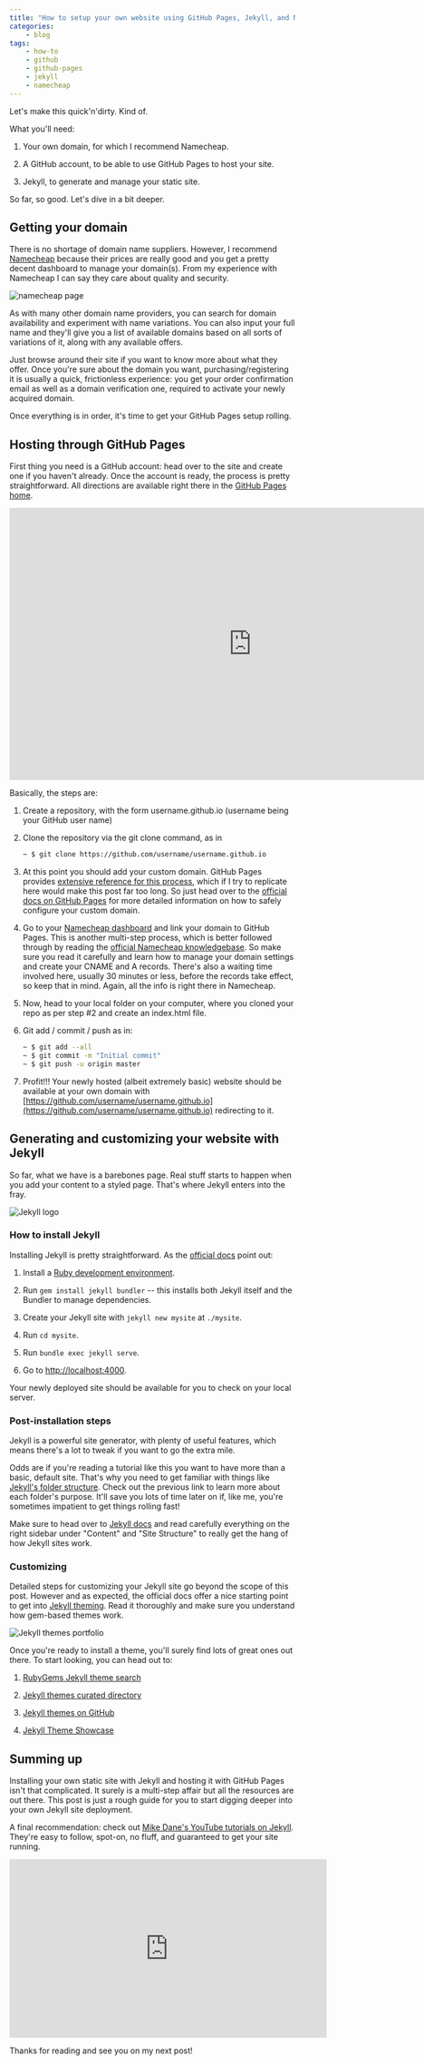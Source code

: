 ```yaml
---
title: "How to setup your own website using GitHub Pages, Jekyll, and Namecheap"
categories:
    - blog
tags:
    - how-to
    - github
    - github-pages
    - jekyll
    - namecheap
---
```

Let's make this quick'n'dirty. Kind of.

What you'll need:

1. Your own domain, for which I recommend Namecheap.

2. A GitHub account, to be able to use GitHub Pages to host your site.

3. Jekyll, to generate and manage your static site.

So far, so good. Let's dive in a bit deeper.

## Getting your domain

There is no shortage of domain name suppliers. However, I recommend [Namecheap](https://www.namecheap.com/) because their prices are really good and you get a pretty decent dashboard to manage your domain(s). From my experience with Namecheap I can say they care about quality and security.

![namecheap page](/assets/images/posts/Namecheap.png)

As with many other domain name providers, you can search for domain availability and experiment with name variations. You can also input your full name and they'll give you a list of available domains based on all sorts of variations of it, along with any available offers.

Just browse around their site if you want to know more about what they offer. Once you're sure about the domain you want, purchasing/registering it is usually a quick, frictionless experience: you get your order confirmation email as well as a domain verification one, required to activate your newly acquired domain.

Once everything is in order, it's time to get your GitHub Pages setup rolling.

## Hosting through GitHub Pages

First thing you need is a GitHub account: head over to the site and create one if you haven't already. Once the account is ready, the process is pretty straightforward. All directions are available right there in the [GitHub Pages home](https://pages.github.com/).

<iframe width="853" height="480" src="https://www.youtube.com/embed/2MsN8gpT6jY" frameborder="0" allow="accelerometer; autoplay; encrypted-media; gyroscope; picture-in-picture" allowfullscreen></iframe>

Basically, the steps are:

1. Create a repository, with the form username.github.io (username being your GitHub user name)

2. Clone the repository via the git clone command, as in

    ```bash
    ~ $ git clone https://github.com/username/username.github.io
    ```

3. At this point you should add your custom domain. GitHub Pages provides [extensive reference for this process](https://help.github.com/en/articles/using-a-custom-domain-with-github-pages), which if I try to replicate here would make this post far too long. So just head over to the [official docs on GitHub Pages](https://help.github.com/en/categories/github-pages-basics) for more detailed information on how to safely configure your custom domain.

4. Go to your [Namecheap dashboard](https://ap.www.namecheap.com/) and link your domain to GitHub Pages. This is another multi-step process, which is better followed through by reading the [official Namecheap knowledgebase](https://www.namecheap.com/support/knowledgebase/). So make sure you read it carefully and learn how to manage your domain settings and create your CNAME and A records. There's also a waiting time involved here, usually 30 minutes or less, before the records take effect, so keep that in mind. Again, all the info is right there in Namecheap.

5. Now, head to your local folder on your computer, where you cloned your repo as per step #2 and create an index.html file.

6. Git add / commit / push as in:

    ```bash
    ~ $ git add --all
    ~ $ git commit -m "Initial commit"
    ~ $ git push -u origin master
    ```

7. Profit!!! Your newly hosted (albeit extremely basic) website should be available at your own domain with [https://github.com/username/username.github.io](https://github.com/username/username.github.io) redirecting to it.

## Generating and customizing your website with Jekyll

So far, what we have is a barebones page. Real stuff starts to happen when you add your content to a styled page. That's where Jekyll enters into the fray.

![Jekyll logo](/assets/images/posts/jekyll_logo.png)

### How to install Jekyll

Installing Jekyll is pretty straightforward. As the [official docs](https://jekyllrb.com/docs/) point out:

1. Install a [Ruby development environment](https://jekyllrb.com/docs/installation/).

2. Run `gem install jekyll bundler` -- this installs both Jekyll itself and the Bundler to manage dependencies.

3. Create your Jekyll site with `jekyll new mysite` at `./mysite`.

4. Run `cd mysite`.

5. Run `bundle exec jekyll serve`.

6. Go to [http://localhost:4000](http://localhost:4000).

Your newly deployed site should be available for you to check on your local server.

### Post-installation steps

Jekyll is a powerful site generator, with plenty of useful features, which means there's a lot to tweak if you want to go the extra mile.

Odds are if you're reading a tutorial like this you want to have more than a basic, default site. That's why you need to get familiar with things like [Jekyll's folder structure](https://jekyllrb.com/docs/structure/). Check out the previous link to learn more about each folder's purpose. It'll save you lots of time later on if, like me, you're sometimes impatient to get things rolling fast!

Make sure to head over to [Jekyll docs](https://jekyllrb.com/docs/) and read carefully everything on the right sidebar under "Content" and "Site Structure" to really get the hang of how Jekyll sites work.

### Customizing

Detailed steps for customizing your Jekyll site go beyond the scope of this post. However and as expected, the official docs offer a nice starting point to get into [Jekyll theming](https://jekyllrb.com/docs/themes/). Read it thoroughly and make sure you understand how gem-based themes work.

![Jekyll themes portfolio](/assets/images/posts/jekyll_themes.png)

Once you're ready to install a theme, you'll surely find lots of great ones out there. To start looking, you can head out to:

1. [RubyGems Jekyll theme search](https://rubygems.org/search?utf8=%E2%9C%93&query=jekyll-theme)

2. [Jekyll themes curated directory](https://jekyllthemes.io/)

3. [Jekyll themes on GitHub](https://github.com/topics/jekyll-themes)

4. [Jekyll Theme Showcase](https://talk.jekyllrb.com/t/jekyll-theme-showcase-share-your-jekyll-themes/1382)

## Summing up

Installing your own static site with Jekyll and hosting it with GitHub Pages isn't that complicated. It surely is a multi-step affair but all the resources are out there. This post is just a rough guide for you to start digging deeper into your own Jekyll site deployment.

A final recommendation: check out [Mike Dane's YouTube tutorials on Jekyll](https://www.youtube.com/playlist?list=PLLAZ4kZ9dFpOPV5C5Ay0pHaa0RJFhcmcB). They're easy to follow, spot-on, no fluff, and guaranteed to get your site running.

<iframe width="560" height="315" src="https://www.youtube.com/embed/T1itpPvFWHI" frameborder="0" allow="accelerometer; autoplay; encrypted-media; gyroscope; picture-in-picture" allowfullscreen></iframe>

Thanks for reading and see you on my next post!
